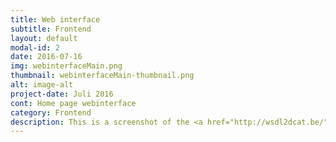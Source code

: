 ```yaml
---
title: Web interface
subtitle: Frontend
layout: default
modal-id: 2
date: 2016-07-16
img: webinterfaceMain.png
thumbnail: webinterfaceMain-thumbnail.png
alt: image-alt
project-date: Juli 2016
cont: Home page webinterface
category: Frontend
description: This is a screenshot of the <a href="http://wsdl2dcat.be/" target="_blank">web interface</a>. In purple you have the search field where you can browse between catalog, dataset and distribution. In red you have the details of the result and with the help button you can start the tutorial. This link brings you to our <a href="http://wsdl2dcat.be/" target="_blank"> web interface</a>.
---
```

